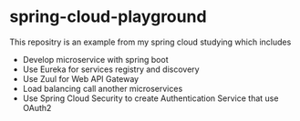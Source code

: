 # spring-cloud-playground
This repositry is an example from my spring cloud studying which includes
  - Develop microservice with spring boot
  - Use Eureka for services registry and discovery
  - Use Zuul for Web API Gateway
  - Load balancing call another microservices
  - Use Spring Cloud Security to create Authentication Service that use OAuth2
